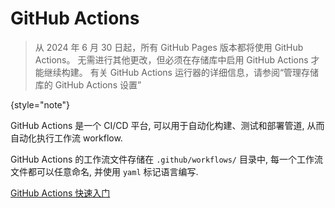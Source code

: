 # GitHub Actions

> 从 2024 年 6 月 30 日起，所有 GitHub Pages 版本都将使用 GitHub Actions。 无需进行其他更改，但必须在存储库中启用 GitHub Actions 才能继续构建。 有关 GitHub Actions 运行器的详细信息，请参阅“管理存储库的 GitHub Actions 设置”
> 
{style="note"}

GitHub Actions 是一个 CI/CD 平台, 可以用于自动化构建、测试和部署管道, 从而自动化执行工作流 workflow.

GitHub Actions 的工作流文件存储在 `.github/workflows/` 目录中, 每一个工作流文件都可以任意命名, 并使用 `yaml` 标记语言编写.

<seealso>
    <category ref="reference">
        <a href="https://docs.github.com/zh/actions/quickstart">GitHub Actions 快速入门</a>
    </category>
</seealso>
